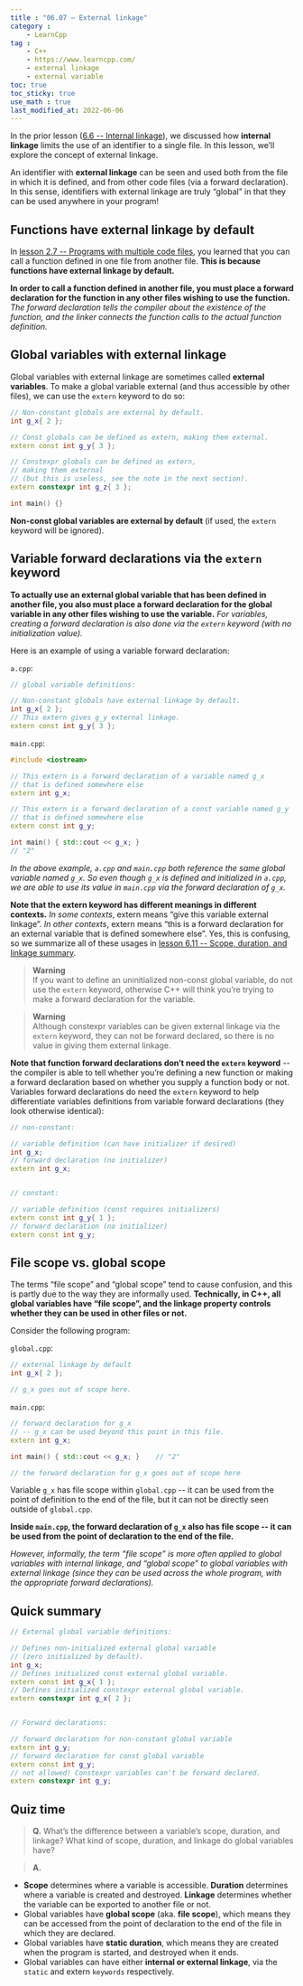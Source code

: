 ```yaml
---
title : "06.07 — External linkage"
category :
    - LearnCpp
tag : 
    - C++
    - https://www.learncpp.com/
    - external linkage
    - external variable
toc: true  
toc_sticky: true 
use_math : true
last_modified_at: 2022-06-06
---
```



In the prior lesson ([6.6 -- Internal linkage](https://www.learncpp.com/cpp-tutorial/internal-linkage/)), we discussed how **internal linkage** limits the use of an identifier to a single file. In this lesson, we’ll explore the concept of external linkage.

An identifier with **external linkage** can be seen and used both from the file in which it is defined, and from other code files (via a forward declaration). In this sense, identifiers with external linkage are truly “global” in that they can be used anywhere in your program!


## Functions have external linkage by default

In [lesson 2.7 -- Programs with multiple code files](https://www.learncpp.com/cpp-tutorial/programs-with-multiple-code-files/), you learned that you can call a function defined in one file from another file. **This is because functions have external linkage by default.**

**In order to call a function defined in another file, you must place a forward declaration for the function in any other files wishing to use the function.** *The forward declaration tells the compiler about the existence of the function, and the linker connects the function calls to the actual function definition.*


## Global variables with external linkage

Global variables with external linkage are sometimes called **external variables**. To make a global variable external (and thus accessible by other files), we can use the `extern` keyword to do so:

```c++
// Non-constant globals are external by default.
int g_x{ 2 };

// Const globals can be defined as extern, making them external.
extern const int g_y{ 3 };

// Constexpr globals can be defined as extern,
// making them external 
// (but this is useless, see the note in the next section).
extern constexpr int g_z{ 3 };

int main() {}
```

**Non-const global variables are external by default** (if used, the `extern` keyword will be ignored).


## Variable forward declarations via the `extern` keyword

**To actually use an external global variable that has been defined in another file, you also must place a forward declaration for the global variable in any other files wishing to use the variable.** *For variables, creating a forward declaration is also done via the `extern` keyword (with no initialization value).*

Here is an example of using a variable forward declaration:

`a.cpp`:

```c++
// global variable definitions:

// Non-constant globals have external linkage by default.
int g_x{ 2 };              
// This extern gives g_y external linkage.
extern const int g_y{ 3 }; 
```

`main.cpp`:

```c++
#include <iostream>

// This extern is a forward declaration of a variable named g_x
// that is defined somewhere else
extern int g_x; 

// This extern is a forward declaration of a const variable named g_y
// that is defined somewhere else
extern const int g_y; 

int main() { std::cout << g_x; }
// "2"
```

*In the above example, `a.cpp` and `main.cpp` both reference the same global variable named `g_x`. So even though `g_x` is defined and initialized in `a.cpp`, we are able to use its value in `main.cpp` via the forward declaration of `g_x`.*

**Note that the extern keyword has different meanings in different contexts.** *In some contexts*, extern means “give this variable external linkage”. *In other contexts*, extern means “this is a forward declaration for an external variable that is defined somewhere else”. Yes, this is confusing, so we summarize all of these usages in [lesson 6.11 -- Scope, duration, and linkage summary](https://www.learncpp.com/cpp-tutorial/scope-duration-and-linkage-summary/).

>**Warning**  
If you want to define an uninitialized non-const global variable, do not use the `extern` keyword, otherwise C++ will think you’re trying to make a forward declaration for the variable.

>**Warning**  
Although constexpr variables can be given external linkage via the `extern` keyword, they can not be forward declared, so there is no value in giving them external linkage.

**Note that function forward declarations don’t need the `extern` keyword** -- the compiler is able to tell whether you’re defining a new function or making a forward declaration based on whether you supply a function body or not. Variables forward declarations do need the `extern` keyword to help differentiate variables definitions from variable forward declarations (they look otherwise identical):


```c++
// non-constant:

// variable definition (can have initializer if desired)
int g_x;
// forward declaration (no initializer)
extern int g_x;


// constant:

// variable definition (const requires initializers)
extern const int g_y{ 1 };
// forward declaration (no initializer)
extern const int g_y;
```


## File scope vs. global scope

The terms “file scope” and “global scope” tend to cause confusion, and this is partly due to the way they are informally used. **Technically, in C++, all global variables have “file scope”, and the linkage property controls whether they can be used in other files or not.**

Consider the following program:

`global.cpp`:

```c++
// external linkage by default
int g_x{ 2 }; 

// g_x goes out of scope here.
```

`main.cpp`:

```c++
// forward declaration for g_x
// -- g_x can be used beyond this point in this file.
extern int g_x; 

int main() { std::cout << g_x; }    // "2"

// the forward declaration for g_x goes out of scope here
```

Variable `g_x` has file scope within `global.cpp` -- it can be used from the point of definition to the end of the file, but it can not be directly seen outside of `global.cpp`.

**Inside `main.cpp`, the forward declaration of `g_x` also has file scope -- it can be used from the point of declaration to the end of the file.**

*However, informally, the term “file scope” is more often applied to global variables with internal linkage, and “global scope” to global variables with external linkage (since they can be used across the whole program, with the appropriate forward declarations).*


## Quick summary

```c++
// External global variable definitions:

// Defines non-initialized external global variable
// (zero initialized by default).
int g_x;
// Defines initialized const external global variable.
extern const int g_x{ 1 };
// Defines initialized constexpr external global variable.
extern constexpr int g_x{ 2 };


// Forward declarations:

// forward declaration for non-constant global variable
extern int g_y;
// forward declaration for const global variable
extern const int g_y;
// not allowed! Constexpr variables can't be forward declared.
extern constexpr int g_y;
```


## Quiz time

>**Q.** What’s the difference between a variable’s scope, duration, and linkage? What kind of scope, duration, and linkage do global variables have?  

>**A.**  
- **Scope** determines where a variable is accessible. **Duration** determines where a variable is created and destroyed. **Linkage** determines whether the variable can be exported to another file or not.  
- Global variables have **global scope** (aka. **file scope**), which means they can be accessed from the point of declaration to the end of the file in which they are declared.  
- Global variables have **static duration**, which means they are created when the program is started, and destroyed when it ends.  
- Global variables can have either **internal or external linkage**, via the `static` and extern `keywords` respectively.  